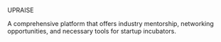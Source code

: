 UPRAISE

 A comprehensive platform that offers industry mentorship, networking opportunities, and necessary tools for startup incubators.

